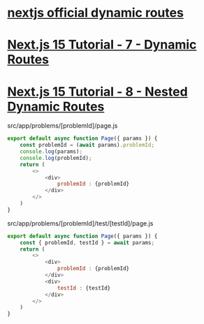 # [nextjs official dynamic routes](https://nextjs.org/docs/app/building-your-application/routing/dynamic-routes)
# [Next.js 15 Tutorial - 7 - Dynamic Routes](https://www.youtube.com/watch?v=k9g6aVLH3p4&list=PLC3y8-rFHvwhIEc4I4YsRz5C7GOBnxSJY&index=7)
# [Next.js 15 Tutorial - 8 - Nested Dynamic Routes](https://www.youtube.com/watch?v=edrJf0GKfAI&list=PLC3y8-rFHvwhIEc4I4YsRz5C7GOBnxSJY&index=8)

src/app/problems/[problemId]/page.js
```js
export default async function Page({ params }) {
    const problemId = (await params).problemId; 
    console.log(params);
    console.log(problemId); 
    return (
        <>
            <div>
                problemId : {problemId}
            </div>
        </>
    )
}
```

src/app/problems/[problemId]/test/[testId]/page.js
```js
export default async function Page({ params }) {
    const { problemId, testId } = await params;
    return (
        <>
            <div>
                problemId : {problemId}
            </div>
            <div>
                testId : {testId}
            </div>
        </>
    )
}
```

